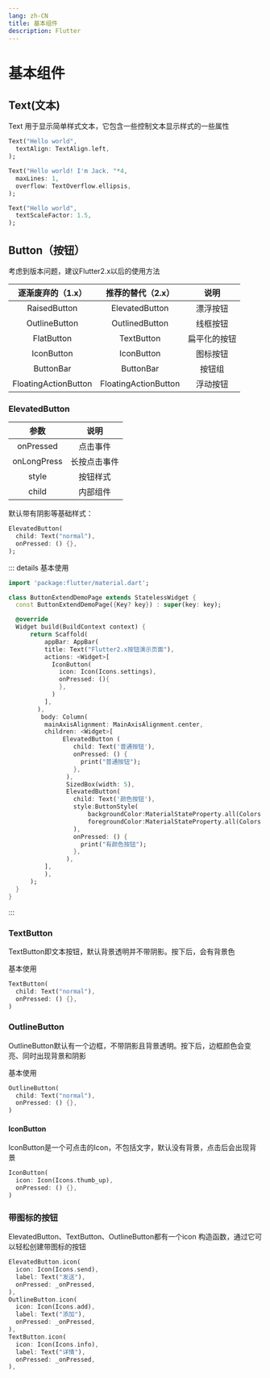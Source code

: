 ```yaml
---
lang: zh-CN
title: 基本组件
description: Flutter
---
```


# 基本组件

## Text(文本)

Text 用于显示简单样式文本，它包含一些控制文本显示样式的一些属性

```dart
Text("Hello world",
  textAlign: TextAlign.left,
);

Text("Hello world! I'm Jack. "*4,
  maxLines: 1,
  overflow: TextOverflow.ellipsis,
);

Text("Hello world",
  textScaleFactor: 1.5,
);
```

## Button（按钮）

考虑到版本问题，建议Flutter2.x以后的使用方法

|  逐渐废弃的（1.x）   |  推荐的替代（2.x）   |     说明     |
| :------------------: | :------------------: | :----------: |
|     RaisedButton     |    ElevatedButton    |   漂浮按钮   |
|    OutlineButton     |    OutlinedButton    |   线框按钮   |
|      FlatButton      |      TextButton      | 扁平化的按钮 |
|      IconButton      |      IconButton      |   图标按钮   |
|      ButtonBar       |      ButtonBar       |    按钮组    |
| FloatingActionButton | FloatingActionButton |   浮动按钮   |

### ElevatedButton


|    参数     |     说明     |
| :---------: | :----------: |
|  onPressed  |   点击事件   |
| onLongPress | 长按点击事件 |
|    style    |   按钮样式   |
|    child    |   内部组件   |

默认带有阴影等基础样式：

```dart
ElevatedButton(
  child: Text("normal"),
  onPressed: () {},
);
```

::: details 基本使用

```dart
import 'package:flutter/material.dart';

class ButtonExtendDemoPage extends StatelessWidget {
  const ButtonExtendDemoPage({Key? key}) : super(key: key);

  @override
  Widget build(BuildContext context) {
      return Scaffold(
          appBar: AppBar(
          title: Text("Flutter2.x按钮演示页面"),
          actions: <Widget>[
            IconButton(
              icon: Icon(Icons.settings),
              onPressed: (){
              },
            )
          ],
        ),
         body: Column(
          mainAxisAlignment: MainAxisAlignment.center,
          children: <Widget>[
               ElevatedButton (
                  child: Text('普通按钮'),
                  onPressed: () {
                    print("普通按钮");
                  },
                ),
                SizedBox(width: 5),
                ElevatedButton(
                  child: Text('颜色按钮'),
                  style:ButtonStyle(
                      backgroundColor:MaterialStateProperty.all(Colors.red),
                      foregroundColor:MaterialStateProperty.all(Colors.white)
                  ),
                  onPressed: () {
                    print("有颜色按钮");
                  },
                ),    
          ],
          ),
      );
  }
}
```
:::

### TextButton

TextButton即文本按钮，默认背景透明并不带阴影。按下后，会有背景色

基本使用


```dart
TextButton(
  child: Text("normal"),
  onPressed: () {},
)
```

### OutlineButton

OutlineButton默认有一个边框，不带阴影且背景透明。按下后，边框颜色会变亮、同时出现背景和阴影

基本使用

```dart
OutlineButton(
  child: Text("normal"),
  onPressed: () {},
)
```


#### IconButton

IconButton是一个可点击的Icon，不包括文字，默认没有背景，点击后会出现背景

```dart
IconButton(
  icon: Icon(Icons.thumb_up),
  onPressed: () {},
)
```


### 带图标的按钮

ElevatedButton、TextButton、OutlineButton都有一个icon 构造函数，通过它可以轻松创建带图标的按钮

```dart
ElevatedButton.icon(
  icon: Icon(Icons.send),
  label: Text("发送"),
  onPressed: _onPressed,
),
OutlineButton.icon(
  icon: Icon(Icons.add),
  label: Text("添加"),
  onPressed: _onPressed,
),
TextButton.icon(
  icon: Icon(Icons.info),
  label: Text("详情"),
  onPressed: _onPressed,
),
```


